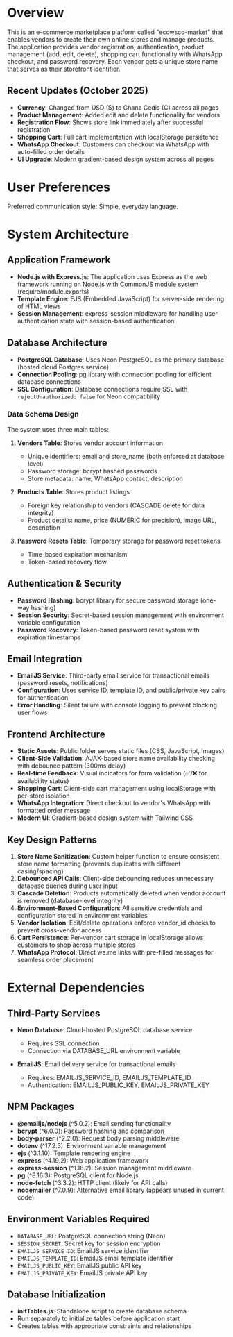 # Overview

This is an e-commerce marketplace platform called "ecowsco-market" that enables vendors to create their own online stores and manage products. The application provides vendor registration, authentication, product management (add, edit, delete), shopping cart functionality with WhatsApp checkout, and password recovery. Each vendor gets a unique store name that serves as their storefront identifier.

## Recent Updates (October 2025)
- **Currency**: Changed from USD ($) to Ghana Cedis (₵) across all pages
- **Product Management**: Added edit and delete functionality for vendors
- **Registration Flow**: Shows store link immediately after successful registration
- **Shopping Cart**: Full cart implementation with localStorage persistence
- **WhatsApp Checkout**: Customers can checkout via WhatsApp with auto-filled order details
- **UI Upgrade**: Modern gradient-based design system across all pages

# User Preferences

Preferred communication style: Simple, everyday language.

# System Architecture

## Application Framework
- **Node.js with Express.js**: The application uses Express as the web framework running on Node.js with CommonJS module system (require/module.exports)
- **Template Engine**: EJS (Embedded JavaScript) for server-side rendering of HTML views
- **Session Management**: express-session middleware for handling user authentication state with session-based authentication

## Database Architecture
- **PostgreSQL Database**: Uses Neon PostgreSQL as the primary database (hosted cloud Postgres service)
- **Connection Pooling**: pg library with connection pooling for efficient database connections
- **SSL Configuration**: Database connections require SSL with `rejectUnauthorized: false` for Neon compatibility

### Data Schema Design
The system uses three main tables:

1. **Vendors Table**: Stores vendor account information
   - Unique identifiers: email and store_name (both enforced at database level)
   - Password storage: bcrypt hashed passwords
   - Store metadata: name, WhatsApp contact, description

2. **Products Table**: Stores product listings
   - Foreign key relationship to vendors (CASCADE delete for data integrity)
   - Product details: name, price (NUMERIC for precision), image URL, description

3. **Password Resets Table**: Temporary storage for password reset tokens
   - Time-based expiration mechanism
   - Token-based recovery flow

## Authentication & Security
- **Password Hashing**: bcrypt library for secure password storage (one-way hashing)
- **Session Security**: Secret-based session management with environment variable configuration
- **Password Recovery**: Token-based password reset system with expiration timestamps

## Email Integration
- **EmailJS Service**: Third-party email service for transactional emails (password resets, notifications)
- **Configuration**: Uses service ID, template ID, and public/private key pairs for authentication
- **Error Handling**: Silent failure with console logging to prevent blocking user flows

## Frontend Architecture
- **Static Assets**: Public folder serves static files (CSS, JavaScript, images)
- **Client-Side Validation**: AJAX-based store name availability checking with debounce pattern (300ms delay)
- **Real-time Feedback**: Visual indicators for form validation (✅/❌ for availability status)
- **Shopping Cart**: Client-side cart management using localStorage with per-store isolation
- **WhatsApp Integration**: Direct checkout to vendor's WhatsApp with formatted order message
- **Modern UI**: Gradient-based design system with Tailwind CSS

## Key Design Patterns
1. **Store Name Sanitization**: Custom helper function to ensure consistent store name formatting (prevents duplicates with different casing/spacing)
2. **Debounced API Calls**: Client-side debouncing reduces unnecessary database queries during user input
3. **Cascade Deletion**: Products automatically deleted when vendor account is removed (database-level integrity)
4. **Environment-Based Configuration**: All sensitive credentials and configuration stored in environment variables
5. **Vendor Isolation**: Edit/delete operations enforce vendor_id checks to prevent cross-vendor access
6. **Cart Persistence**: Per-vendor cart storage in localStorage allows customers to shop across multiple stores
7. **WhatsApp Protocol**: Direct wa.me links with pre-filled messages for seamless order placement

# External Dependencies

## Third-Party Services
- **Neon Database**: Cloud-hosted PostgreSQL database service
  - Requires SSL connection
  - Connection via DATABASE_URL environment variable

- **EmailJS**: Email delivery service for transactional emails
  - Requires: EMAILJS_SERVICE_ID, EMAILJS_TEMPLATE_ID
  - Authentication: EMAILJS_PUBLIC_KEY, EMAILJS_PRIVATE_KEY

## NPM Packages
- **@emailjs/nodejs** (^5.0.2): Email sending functionality
- **bcrypt** (^6.0.0): Password hashing and comparison
- **body-parser** (^2.2.0): Request body parsing middleware
- **dotenv** (^17.2.3): Environment variable management
- **ejs** (^3.1.10): Template rendering engine
- **express** (^4.19.2): Web application framework
- **express-session** (^1.18.2): Session management middleware
- **pg** (^8.16.3): PostgreSQL client for Node.js
- **node-fetch** (^3.3.2): HTTP client (likely for API calls)
- **nodemailer** (^7.0.9): Alternative email library (appears unused in current code)

## Environment Variables Required
- `DATABASE_URL`: PostgreSQL connection string (Neon)
- `SESSION_SECRET`: Secret key for session encryption
- `EMAILJS_SERVICE_ID`: EmailJS service identifier
- `EMAILJS_TEMPLATE_ID`: EmailJS email template identifier
- `EMAILJS_PUBLIC_KEY`: EmailJS public API key
- `EMAILJS_PRIVATE_KEY`: EmailJS private API key

## Database Initialization
- **initTables.js**: Standalone script to create database schema
- Run separately to initialize tables before application start
- Creates tables with appropriate constraints and relationships